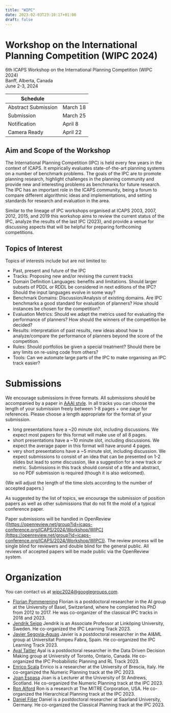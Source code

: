 ```yaml
---
title: "WIPC"
date: 2023-02-03T23:10:17+01:00
draft: false
---
```


# Workshop on the International Planning Competition (WIPC 2024)

6th ICAPS Workshop on the International Planning Competition (WIPC 2024) \
Banff, Alberta, Canada \
June 2-3, 2024


| Schedule            |          |
|---------------------|----------|
| Abstract Submission | March 18 |
| Submission          | March 25 |
| Notification        | April 8  |
| Camera Ready        | April 22 |

## Aim and Scope of the Workshop

The International Planning Competition (IPC) is held every few years in the
context of ICAPS. It empirically evaluates state-of-the-art planning systems on
a number of benchmark problems. The goals of the IPC are to promote planning
research, highlight challenges in the planning community and provide new and
interesting problems as benchmarks for future research. The IPC has an important
role in the ICAPS community, being a forum to compare different algorithmic
ideas and implementations, and setting standards for research and evaluation in
the area.

Similar to the lineage of IPC workshops organised at ICAPS 2003, 2007, 2012,
2015, and 2019 this workshop aims to review the current status of the IPC,
analyze the results of the last IPC (2023), and provide a venue for discussing
aspects that will be helpful for preparing forthcoming competitions.


## Topics of Interest

Topics of interests include but are not limited to:

- Past, present and future of the IPC
- Tracks: Proposing new and/or revising the current tracks
- Domain Definition Languages: benefits and limitations. Should
  larger subsets of PDDL or RDDL be considered in next editions of the
  IPC? Should the input languages evolve in some way?
- Benchmark Domains: Discussion/Analysis of existing domains. Are IPC benchmarks a
  good standard for evaluation of planners?  How should instances be chosen for the
  competition?
- Evaluation Metrics: Should we adapt the metrics used for evaluating the performance
  of planners? How should the winners of the competition be decided?
- Results: interpretation of past results, new ideas about how to analyze/compare the
  performance of planners beyond the score of the competition.
- Rules: Should portfolios be given a special treatment? Should there be any limits on
  re-using code from others?
- Tools: Can we automate large parts of the IPC to make organising an IPC track easier?


# Submissions

We encourage submissions in three formats. All submissions should be accompanied by a paper in [AAAI style](https://www.aaai.org/Publications/Templates/AuthorKit23.zip). In all tracks you can choose the length of your submission freely between 1-8 pages + one page for references. Please choose a length appropriate for the format of your submission.
- long presentations have a ~20 minute slot, including discussions. We expect most papers for this format will make use of all 8 pages.
- short presentations have a ~10 minute slot, including discussions. We expect the average paper in this format will have around 4 pages.
- very short presentations have a ~5 minute slot, including discussion.  We expect submissions to consist of an idea that can be presented on 1-2 slides but lead to some discussion, like a suggestion for a new track or metric. Submissions in this track should consist of a title and abstract, so no PDF submission is required (though it is also welcomed).

(We will adjust the length of the time slots according to the number of accepted papers.)

As suggested by the list of topics, we encourage the submission of position papers as well as other submissions that do not fit the mold of a typical conference paper.

Paper submissions will be handled in OpenReview ([https://openreview.net/group?id=icaps-conference.org/ICAPS/2024/Workshop/WIPC](https://openreview.net/group?id=icaps-conference.org/ICAPS/2024/Workshop/WIPC)). The review process will be single blind for reviewers and double blind for the general public. All reviews of accepted papers will be made public via the OpenReview system.


# Organization
You can contact us at [wipc2024@googlegroups.com](mailto:wipc2024@googlegroups.com).

- [Florian Pommerening](https://ai.cs.unibas.ch/people/pommeren/)
  Florian is a postdoctoral researcher in the AI group at the University of Basel, Switzerland, where he completed his PhD from 2012 to 2017. He was co-organizer of the classical IPC tracks in 2018 and 2023.
- [Jendrik Seipp](https://jendrikseipp.com)
  Jendrik is an Associate Professor at Linköping University, Sweden. He co-organized the IPC Learning Track 2023.
- [Javier Segovia-Aguas](https://jsego.github.io/)
  Javier is a postdoctoral researcher in the AI\&ML group at Universitat Pompeu Fabra, Spain. He co-organized the IPC Learning Track 2023.
- [Ayal Taitler](https://sites.google.com/view/ataitler/home)
  Ayal is a postdoctoral researcher in the Data Driven Decision Making group at University of Toronto, Ontario, Canada. He co-organized the IPC Probabilistic Planning and RL Track 2023.
- [Enrico Scala](https://www.hstairs.com)
Enrico is a researcher at the University of Brescia, Italy. He co-organized the Numeric Planning track at the IPC 2023.
 - [Joan Espasa](https://joanespasa.github.io/)
Joan is a Lecturer at the University of St Andrews, Scotland. He co-organized the Numeric Planning track at the IPC 2023.
- [Ron Alford](https://volus.net/)
Ron is a research at The MITRE Corporation, USA. He co-organized the Hierarchical Planning track at the IPC 2023.
- [Daniel Fišer](https://danfis.cz)
Daniel is a postdoctoral researcher at Saarland University, Germany. He co-organized the Classical Planning track at the IPC 2023.
